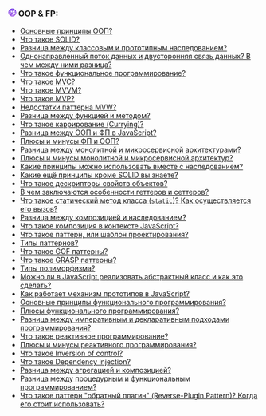 <h3>
  <img src="../assets/WWW.png" width="16" height="16" />
  <span>OOP & FP:</span>
</h3>

- [Основные принципы ООП?](https://youtu.be/5pRRnAItPKg?t=538)
- [Что такое SOLID?](https://youtu.be/5pRRnAItPKg?t=603)
- [Разница между классовым и прототипным наследованием?](https://youtu.be/3Bcsvp5a7ag?t=751)
- [Однонаправленный поток данных и двусторонняя связь данных? В чем между ними разница?](https://youtu.be/3Bcsvp5a7ag?t=845)
- [Что такое функциональное программирование?](https://youtu.be/96CgumhAQXc?t=410)
- [Что такое MVC?](https://youtu.be/2FuXjIrqM3Y?t=181)
- [Что такое MVVM?](https://youtu.be/96CgumhAQXc?t=489)
- [Что такое MVP?](https://youtu.be/96CgumhAQXc?t=581)
- [Недостатки паттерна MVW?](https://youtu.be/2FuXjIrqM3Y?t=282)
- [Разница между функцией и методом?](https://youtu.be/96CgumhAQXc?t=645)
- [Что такое каррирование (Currying)?](https://youtu.be/96CgumhAQXc?t=681)
- [Разница между ООП и ФП в JavaScript?](https://youtu.be/j76RrMQSeho?t=191)
- [Плюсы и минусы ФП и ООП?](https://youtu.be/OkFcplU6G28?t=327)
- [Разница между монолитной и микросервисной архитектурами?](https://youtu.be/OkFcplU6G28?t=436)
- [Плюсы и минусы монолитной и микросервисной архитектур?](https://youtu.be/OkFcplU6G28?t=506)
- [Какие принципы можно использовать вместе с наследованием?](https://youtu.be/bUIoSlfGk_k?t=119)
- [Какие ещё принципы кроме SOLID вы знаете?](https://youtu.be/bUIoSlfGk_k?t=156)
- [Что такое дескрипторы свойств объектов?](https://youtu.be/bUIoSlfGk_k?t=237)
- [В чем заключаются особенности геттеров и сеттеров?](https://youtu.be/bUIoSlfGk_k?t=315)
- [Что такое статический метод класса (`static`)? Как осуществляется его вызов?](https://youtu.be/Vba4bekdLw0?t=641)
- [Разница между композицией и наследованием?](https://youtu.be/VvUV-j7b8BM?t=29)
- [Что такое композиция в контексте JavaScript?](https://youtu.be/8p98mZd1HLU?t=31)
- [Что такое паттерн, или шаблон проектирования?](https://youtu.be/S0bGiLV5jpk?t=216)
- [Типы паттернов?](https://youtu.be/S0bGiLV5jpk?t=266)
- [Что такое GOF паттерны?](https://youtu.be/2JtIMEXF7b8?t=426)
- [Что такое GRASP паттерны?](https://youtu.be/2JtIMEXF7b8?t=511)
- [Типы полиморфизма?](https://youtu.be/nmzYRf53d1I?t=135)
- [Можно ли в JavaScript реализовать абстрактный класс и как это сделать?](https://youtu.be/kCaNAxRLOXI?t=31)
- [Как работает механизм прототипов в JavaScript?](https://youtu.be/kCaNAxRLOXI?t=85)
- [Основные принципы функционального программирования?](https://youtu.be/kCaNAxRLOXI?t=149)
- [Плюсы функционального программирования?](https://youtu.be/kCaNAxRLOXI?t=247)
- [Разница между императивным и декларативным подходами программирования?](https://youtu.be/kCaNAxRLOXI?t=316)
- [Что такое реактивное программирование?](https://youtu.be/j76RrMQSeho?t=304)
- [Плюсы и минусы реактивного программирования?](https://youtu.be/j76RrMQSeho?t=370)
- [Что такое Inversion of control?](https://youtu.be/j76RrMQSeho?t=463)
- [Что такое Dependency injection?](https://youtu.be/j76RrMQSeho?t=540)
- [Разница между агрегацией и композицией?](https://youtu.be/j76RrMQSeho?t=610)
- [Разница между процедурным и функциональным программированием?](https://youtu.be/j76RrMQSeho?t=711)
- [Что такое паттерн "обратный плагин" (Reverse-Plugin Pattern)? Когда его стоит использовать?](https://youtu.be/tr26varV7eE?t=510)
